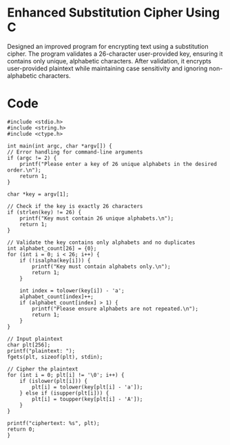 # Enhanced Substitution Cipher Using C
Designed an improved program for encrypting text using a substitution cipher. The program validates a 26-character user-provided key, ensuring it contains only unique, alphabetic characters. After validation, it encrypts user-provided plaintext while maintaining case sensitivity and ignoring non-alphabetic characters.
# Code
    #include <stdio.h>
    #include <string.h>
    #include <ctype.h>

    int main(int argc, char *argv[]) {
    // Error handling for command-line arguments
    if (argc != 2) {
        printf("Please enter a key of 26 unique alphabets in the desired order.\n");
        return 1;
    }

    char *key = argv[1];

    // Check if the key is exactly 26 characters
    if (strlen(key) != 26) {
        printf("Key must contain 26 unique alphabets.\n");
        return 1;
    }

    // Validate the key contains only alphabets and no duplicates
    int alphabet_count[26] = {0};
    for (int i = 0; i < 26; i++) {
        if (!isalpha(key[i])) {
            printf("Key must contain alphabets only.\n");
            return 1;
        }

        int index = tolower(key[i]) - 'a';
        alphabet_count[index]++;
        if (alphabet_count[index] > 1) {
            printf("Please ensure alphabets are not repeated.\n");
            return 1;
        }
    }

    // Input plaintext
    char plt[256];
    printf("plaintext: ");
    fgets(plt, sizeof(plt), stdin);

    // Cipher the plaintext
    for (int i = 0; plt[i] != '\0'; i++) {
        if (islower(plt[i])) {
            plt[i] = tolower(key[plt[i] - 'a']);
        } else if (isupper(plt[i])) {
            plt[i] = toupper(key[plt[i] - 'A']);
        }
    }

    printf("ciphertext: %s", plt);
    return 0;
    }
